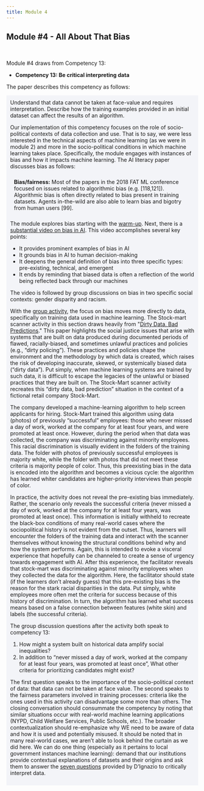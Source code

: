 ```yaml
---
title: Module 4
---
```


## Module #4 - All About That Bias 

<br>

Module #4 draws from Competency 13: 

* **Competency 13: Be critical interpreting data**

The paper describes this competency as follows:

<div style="background-color:#F3F4F8;padding:10px;">Understand that data cannot be taken at face-value and requires interpretation. Describe how the training examples provided in an initial dataset can affect the results of an algorithm.<div><p></p>

Our implementation of this competency focuses on the role of socio-political contexts of data collection and use. That is to say, we were less interested in the technical aspects of machine learning (as we were in module 2) and more in the socio-political conditions in which machine learning takes place. Specifically, the module engages with instances of bias and how it impacts machine learning. The AI literacy paper discusses bias as follows:

<div style="background-color:#F3F4F8;padding:10px;"><b>Bias/fairness:</b> Most of the papers in the 2018 FAT ML conference focused on issues related to algorithmic bias (e.g. [118,121]). Algorithmic bias is often directly related to bias present in training datasets. Agents in-the-wild are also able to learn bias and bigotry from human users [99].</div><p></p>

The module explores bias starting with the [warm-up](https://dataresponsibly.github.io/we-are-ai/modules/all-about-that-bias/index/). Next, there is a [substantial video on bias in AI](https://dataresponsibly.github.io/we-are-ai/modules/all-about-that-bias/exploring-bias/). This video accomplishes several key points:

* It provides prominent examples of bias in AI 
* It grounds bias in AI to human decision-making 
* It deepens the general definition of bias into three specific types: pre-existing, technical, and emergent
* It ends by reminding that biased data is often a reflection of the world being reflected back through our machines 

The video is followed by group discussions on bias in two specific social contexts: gender disparity and racism. 

With the [group activity](https://dataresponsibly.github.io/we-are-ai/modules/all-about-that-bias/dirty-data-bad-predictions/), the focus on bias moves more directly to data, specifically on training data used in machine learning. The Stock-mart scanner activity in this section draws heavily from "[Dirty Data, Bad Predictions](https://drive.google.com/file/d/1x_4zxwLIpwp7DttveddXRWgNlwySWouL/view)." This paper highlights the social justice issues that arise with systems that are built on data produced during documented periods of flawed, racially-biased, and sometimes unlawful practices and policies (e.g., “dirty policing”). These
practices and policies shape the environment and the methodology by which data is created, which raises the risk of developing inaccurate, skewed, or systemically biased data (“dirty data”). Put simply, when machine learning systems are trained by such data, it is difficult to escape the legacies of the unlawful or biased practices that they are built on. The Stock-Mart scanner activity recreates this “dirty data, bad prediction” situation in the context of a fictional retail company Stock-Mart. 

The company developed a machine-learning algorithm to help screen applicants for hiring. Stock-Mart trained this algorithm using data (photos) of previously “successful” employees: those who never missed a day of work, worked at the company for at least four years, and were promoted at least once. However, during the period when that data was collected, the company was discriminating against minority employees. This racial discrimination is visually evident in the folders of the training data. The folder with photos of previously successful employees is majority white, while the folder with photos that did not meet these criteria is majority people of color. Thus, this preexisting bias in the data is encoded into the algorithm and becomes a vicious cycle: the algorithm has learned whiter candidates are higher-priority interviews than people of color. 

In practice, the activity does not reveal the pre-existing bias immediately. Rather, the scenario only reveals the successful criteria (never missed a day of work, worked at the company for at least four years, was promoted at least once). This information is initially withheld to recreate the black-box conditions of many real-world cases where the sociopolitical history is not evident from the outset. Thus, learners will encounter the folders of the training data and interact with the scanner themselves without knowing the structural conditions behind why and how the system performs. Again, this is intended to evoke a visceral experience that hopefully can be channeled to create a sense of urgency towards engagement with AI. After this experience, the facilitator reveals that stock-mart was discriminating against minority employees when they collected the data for the algorithm. Here, the facilitator should state (if the learners don’t already guess) that this pre-existing bias is the reason for the stark racial disparities in the data. Put simply, white employees more often met the criteria for success because of this history of discrimination. In turn, the algorithm has learned what success means based on a false connection between features (white skin) and labels (the successful criteria).

The group discussion questions after the activity both speak to competency 13:
1. How might a system built on historical data amplify social inequalities?
1. In addition to “never missed a day of work, worked at the company for at least four years, was promoted at least once”, What other criteria for prioritizing candidates might exist?

The first question speaks to the importance of the socio-political context of data: that data can not be taken at face value. The second speaks to the fairness parameters involved in training processes: criteria like the ones used in this activity can disadvantage some more than others. The closing conversation should consummate the competency by noting that similar situations occur with real-world machine learning applications (NYPD, Child Welfare Services, Public Schools, etc.). The broader contextualization should re-emphasize why WE need to be aware of data and how it is used and potentially misused. It should be noted that in many real-world cases, we aren’t able to look behind the curtain as we did here. We can do one thing (especially as it pertains to local government instances machine learning): demand that our institutions provide contextual explanations of datasets and their origins and ask them to answer the [seven questions](https://dataresponsibly.github.io/we-are-ai/modules/all-about-that-bias/wrap-up/) provided by D’Ignazio to critically interpret data.
